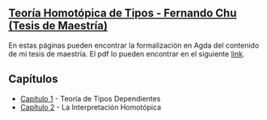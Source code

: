 ## [Teoría Homotópica de Tipos - Fernando Chu (Tesis de Maestría)](https://ryunaq.github.io/Master-Thesis/)

En estas páginas pueden encontrar la formalización en Agda del contenido de
mi tesis de maestría. El pdf lo pueden encontrar en el siguiente [link]().

## Capítulos
- [Capítulo 1](./Capitulo1.lagda.md) - Teoría de Tipos Dependientes
- [Capítulo 2](./Capitulo2.lagda.md) - La Interpretación Homotópica

